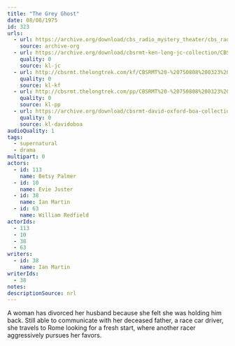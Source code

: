 ```yaml
---
title: "The Grey Ghost"
date: 08/08/1975
id: 323
urls: 
  - url: https://archive.org/download/cbs_radio_mystery_theater/cbs_radio_mystery_theater-0301-0350.zip/cbs_radio_mystery_theater-0301-0350%2Fcbsrmt_0323_the_grey_ghost.mp3
    source: archive-org
  - url: https://archive.org/download/cbsrmt-ken-long-jc-collection/CBSRMT - 750808 0323 Grey Ghost vbr kb_jc.mp3
    quality: 0
    source: kl-jc
  - url: http://cbsrmt.thelongtrek.com/kf/CBSRMT%20-%20750808%200323%20The%20Grey%20Ghost_kf.mp3
    quality: 0
    source: kl-kf
  - url: http://cbsrmt.thelongtrek.com/pp/CBSRMT%20-%20750808%200323%20The%20Grey%20Ghost_pp.mp3
    quality: 0
    source: kl-pp
  - url: https://archive.org/download/cbsrmt-david-oxford-boa-collection/CBSRMT-750808-0323-The-Grey-Ghost-(64-44)_kf-{BoA}.mp3
    quality: 0
    source: kl-davidoboa
audioQuality: 1
tags: 
  - supernatural
  - drama
multipart: 0
actors:  
  - id: 113
    name: Betsy Palmer  
  - id: 10
    name: Evie Juster  
  - id: 38
    name: Ian Martin  
  - id: 63
    name: William Redfield
actorIds:  
  - 113  
  - 10  
  - 38  
  - 63
writers:  
  - id: 38
    name: Ian Martin
writerIds:  
  - 38
notes: 
descriptionSource: nrl
---
```

A woman has divorced her husband because she felt she was holding him back. Still able to communicate with her deceased father, a race car driver, she travels to Rome looking for a fresh start, where another racer aggressively pursues her favors.